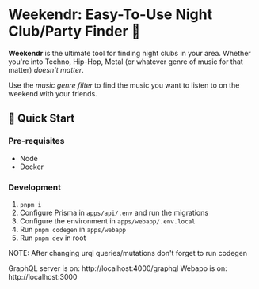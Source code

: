 # Weekendr: Easy-To-Use Night Club/Party Finder 🪩
**Weekendr** is the ultimate tool for finding night clubs in your area. Whether you're into Techno, Hip-Hop, Metal (or whatever genre of music for that matter) *doesn't matter*. 

Use the *music genre filter* to find the music you want to listen to on the weekend with your friends.

## 🚀 Quick Start

### Pre-requisites
- Node
- Docker

### Development
1. `pnpm i`
2. Configure Prisma in `apps/api/.env` and run the migrations
3. Configure the environment in `apps/webapp/.env.local`
4. Run `pnpm codegen` in `apps/webapp`
5. Run `pnpm dev` in root

NOTE: After changing urql queries/mutations don't forget to run codegen

GraphQL server is on: http://localhost:4000/graphql
Webapp is on: http://localhost:3000
